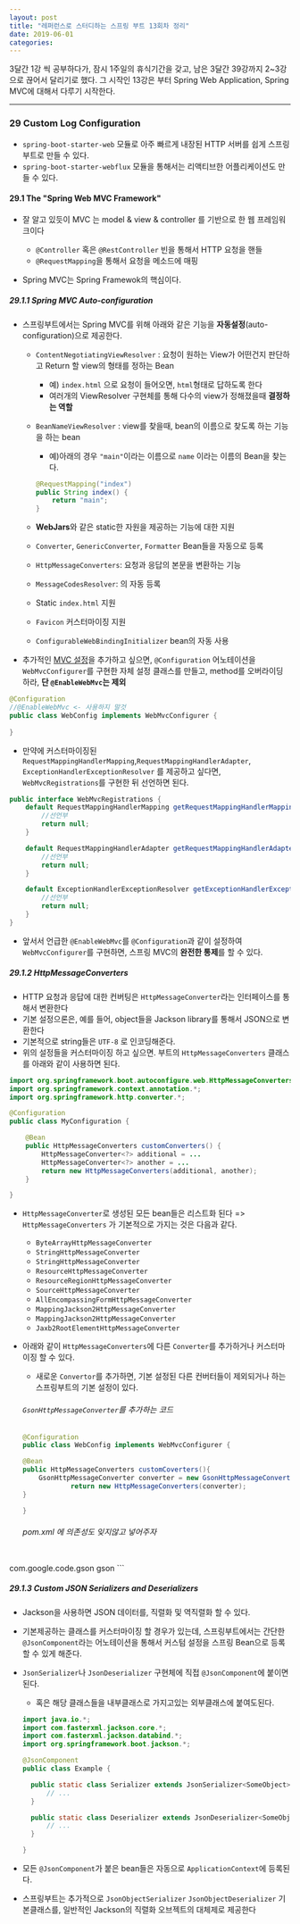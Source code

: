```yaml
---
layout: post
title: "레퍼런스로 스터디하는 스프링 부트 13회차 정리"
date: 2019-06-01
categories:
---
```

3달간 1강 씩 공부하다가, 잠시 1주일의 휴식기간을 갖고, 남은 3달간 39강까지 2~3강으로 끊어서 달리기로 했다. 그 시작인 13강은 부터 Spring Web Application, Spring MVC에 대해서 다루기 시작한다.

---

### 29 Custom Log Configuration

* `spring-boot-starter-web` 모듈로 아주 빠르게 내장된 HTTP 서버를 쉽게 스프링부트로 만들 수 있다.
* `spring-boot-starter-webflux` 모듈을 통해서는 리액티브한 어플리케이션도 만들 수 있다.

#### 29.1 The "Spring Web MVC Framework"

* 잘 알고 있듯이 MVC 는 model & view & controller 를 기반으로 한 웹 프레임워크이다
  * `@Controller` 혹은 `@RestController` 빈을 통해서 HTTP 요청을 핸들
  * `@RequestMapping`을 통해서 요청을 메소드에 매핑

* Spring MVC는 Spring Framewok의 핵심이다.

##### 29.1.1 Spring MVC Auto-configuration

* 스프링부트에서는 Spring MVC를 위해 아래와 같은 기능을 **자동설정**(auto-configuration)으로 제공한다.

  * `ContentNegotiatingViewResolver` : 요청이 원하는 View가 어떤건지 판단하고 Return 할 view의 형태를 정하는 Bean

    * 예) `index.html` 으로 요청이 들어오면, `html`형태로 답하도록 한다
    * 여러개의 ViewResolver 구현체를 통해 다수의 view가 정해졌을때 **결정하는 역할**

  * `BeanNameViewResolver` : view를 찾을때, bean의 이름으로 찾도록 하는 기능을 하는 bean

    * 예)아래의 경우 `"main"`이라는 이름으로 `name` 이라는 이름의 Bean을 찾는다.

    ```java
    @RequestMapping("index")
    public String index() {
        return "main";
    }
    ```

  * **WebJars**와 같은 static한 자원을 제공하는 기능에 대한 지원

  * `Converter`, `GenericConverter`, `Formatter` Bean들을 자동으로 등록

  * `HttpMessageConverters`: 요청과 응답의 본문을 변환하는 기능

  * `MessageCodesResolver`: 의 자동 등록

  * Static `index.html` 지원

  * `Favicon` 커스터마이징 지원

  * `ConfigurableWebBindingInitializer` bean의 자동 사용

* 추가적인 [MVC 설정](https://docs.spring.io/spring/docs/5.1.5.RELEASE/spring-framework-reference/web.html#mvc)을 추가하고 싶으면, `@Configuration` 어노테이션을 `WebMvcConfigurer`를 구현한 자체 설정 클래스를 만들고, method를 오버라이딩 하라, **단 `@EnableWebMvc`는 제외**

```java
@Configuration
//@EnableWebMvc <- 사용하지 말것
public class WebConfig implements WebMvcConfigurer {
    
}
```

* 만약에 커스터마이징된 `RequestMappingHandlerMapping`,`RequestMappingHandlerAdapter`, `ExceptionHandlerExceptionResolver` 를 제공하고 싶다면, `WebMvcRegistrations`를 구현한 뒤 선언하면 된다.

```java
public interface WebMvcRegistrations {
    default RequestMappingHandlerMapping getRequestMappingHandlerMapping() {
        //선언부
        return null;
    }

    default RequestMappingHandlerAdapter getRequestMappingHandlerAdapter() {
        //선언부
        return null;
    }

    default ExceptionHandlerExceptionResolver getExceptionHandlerExceptionResolver() {
        //선언부
        return null;
    }
}
```

* 앞서서 언급한 `@EnableWebMvc`를 `@Configuration`과 같이 설정하여 `WebMvcConfigurer`를 구현하면, 스프링 MVC의 **완전한 통제**를 할 수 있다.

##### 29.1.2 HttpMessageConverters

* HTTP 요청과 응답에 대한 컨버팅은 `HttpMessageConverter`라는 인터페이스를 통해서 변환한다
* 기본 설정으론은, 예를 들어, object들을 Jackson library를 통해서 JSON으로 변환한다
* 기본적으로 string들은 `UTF-8` 로 인코딩해준다.
* 위의 설정들을 커스터마이징 하고 싶으면. 부트의 `HttpMessageConverters` 클래스를 아래와 같이 사용하면 된다.

```java
import org.springframework.boot.autoconfigure.web.HttpMessageConverters;
import org.springframework.context.annotation.*;
import org.springframework.http.converter.*;

@Configuration
public class MyConfiguration {

	@Bean
	public HttpMessageConverters customConverters() {
		HttpMessageConverter<?> additional = ...
		HttpMessageConverter<?> another = ...
		return new HttpMessageConverters(additional, another);
	}

}
```

* `HttpMessageConverter`로 생성된 모든 bean들은 리스트화 된다 => `HttpMessageConverters` 가 기본적으로 가지는 것은 다음과 같다.
  * `ByteArrayHttpMessageConverter`
  * `StringHttpMessageConverter`
  * `StringHttpMessageConverter`
  * `ResourceHttpMessageConverter`
  * `ResourceRegionHttpMessageConverter`
  * `SourceHttpMessageConverter`
  * `AllEncompassingFormHttpMessageConverter`
  * `MappingJackson2HttpMessageConverter`
  * `MappingJackson2HttpMessageConverter`
  * `Jaxb2RootElementHttpMessageConverter`

* 아래와 같이 `HttpMessageConverters`에 다른 `Converter`를 추가하거나 커스터마이징 할 수 있다.

  * 새로운 `Convertor`를 추가하면, 기본 설정된 다른 컨버터들이 제외되거나 하는 스프링부트의 기본 설정이 있다.

  ###### `GsonHttpMessageConverter`를 추가하는 코드

    ```java
  @Configuration
  public class WebConfig implements WebMvcConfigurer {
  
    @Bean
    public HttpMessageConverters customCoverters(){
        GsonHttpMessageConverter converter = new GsonHttpMessageConverter();
                return new HttpMessageConverters(converter);
    }
  
  }
    ```

  ###### pom.xml 에 의존성도 잊지않고 넣어주자

	```
<dependency>
    <groupId>com.google.code.gson</groupId>
    <artifactId>gson</artifactId>
</dependency>
	```

##### 29.1.3 Custom JSON Serializers and Deserializers

* Jackson을 사용하면 JSON 데이터를, 직렬화 및 역직렬화 할 수 있다.

* 기본제공하는 클래스를 커스터마이징 할 경우가 있는데, 스프링부트에서는 간단한 `@JsonComponent`라는 어노테이션을 통해서 커스텀 설정을 스프링 Bean으로 등록할 수 있게 해준다.

* `JsonSerializer`나 `JsonDeserializer` 구현체에 직접 `@JsonComponent`에 붙이면된다.

  * 혹은 해당 클래스들을 내부클래스로 가지고있는 외부클래스에 붙여도된다.

  ```java
  import java.io.*;
  import com.fasterxml.jackson.core.*;
  import com.fasterxml.jackson.databind.*;
  import org.springframework.boot.jackson.*;
  
  @JsonComponent
  public class Example {
  
  	public static class Serializer extends JsonSerializer<SomeObject> {
  		// ...
  	}
  
  	public static class Deserializer extends JsonDeserializer<SomeObject> {
  		// ...
  	}
  
  }
  ```

* 모든 `@JsonComponent`가 붙은 bean들은 자동으로 `ApplicationContext`에 등록된다.
* 스프링부트는 추가적으로 `JsonObjectSerializer` `JsonObjectDeserializer` 기본클래스를, 일반적인 Jackson의 직렬화 오브젝트의 대체제로 제공한다

